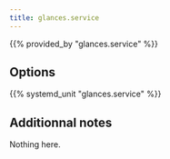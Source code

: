 ```yaml
---
title: glances.service
---
```


{{% provided_by "glances.service" %}}

## Options

{{% systemd_unit "glances.service" %}}

## Additionnal notes

Nothing here.